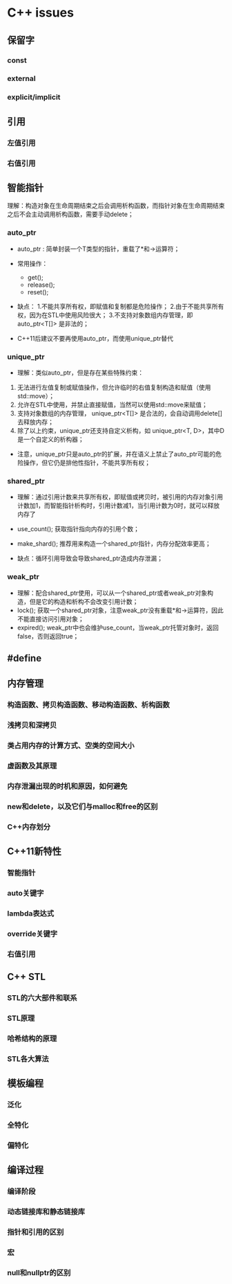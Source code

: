# C++ issues  
## 保留字
### const  

### external  

### explicit/implicit

## 引用
### 左值引用
### 右值引用

## 智能指针
理解：构造对象在生命周期结束之后会调用析构函数，而指针对象在生命周期结束之后不会主动调用析构函数，需要手动delete；
### auto_ptr
- auto_ptr<T> : 简单封装一个T类型的指针，重载了*和->运算符；
- 常用操作：
    - get(); 
    - release();
    - reset(); 
- 缺点：
1.不能共享所有权，即赋值和复制都是危险操作；
2.由于不能共享所有权，因为在STL中使用风险很大；
3.不支持对象数组内存管理，即auto_ptr<T[]> 是非法的；

- C++11后建议不要再使用auto_ptr，而使用unique_ptr替代  
### unique_ptr
- 理解：类似auto_ptr，但是存在某些特殊约束：
1. 无法进行左值复制或赋值操作，但允许临时的右值复制构造和赋值（使用std::move）；
2. 允许在STL中使用，并禁止直接赋值，当然可以使用std::move来赋值；
3. 支持对象数组的内存管理， unique_ptr<T[]> 是合法的，会自动调用delete[]去释放内存；
4. 除了以上约束，unique_ptr还支持自定义析构，如 unique_ptr<T, D>，其中D是一个自定义的析构器；  

- 注意，unique_ptr只是auto_ptr的扩展，并在语义上禁止了auto_ptr可能的危险操作，但它仍是排他性指针，不能共享所有权；  
### shared_ptr  
- 理解：通过引用计数来共享所有权，即赋值或拷贝时，被引用的内存对象引用计数加1，而智能指针析构时，引用计数减1，当引用计数为0时，就可以释放内存了  
- use_count(); 获取指针指向内存的引用个数；
- make_shard<T>(); 推荐用来构造一个shared_ptr指针，内存分配效率更高；

- 缺点：循环引用导致会导致shared_ptr造成内存泄漏；

### weak_ptr  
- 理解：配合shared_ptr使用，可以从一个shared_ptr或者weak_ptr对象构造，但是它的构造和析构不会改变引用计数；
- lock(); 获取一个shared_ptr对象，注意weak_ptr没有重载*和->运算符，因此不能直接访问引用对象；
- expired(); weak_ptr中也会维护use_count，当weak_ptr托管对象时，返回false，否则返回true；

## \#define

## 内存管理  
### 构造函数、拷贝构造函数、移动构造函数、析构函数
### 浅拷贝和深拷贝
### 类占用内存的计算方式、空类的空间大小
### 虚函数及其原理
### 内存泄漏出现的时机和原因，如何避免  
### new和delete，以及它们与malloc和free的区别  
### C++内存划分  

## C++11新特性
### 智能指针  
### auto关键字  
### lambda表达式  
### override关键字  
### 右值引用  

## C++ STL
### STL的六大部件和联系  
### STL原理  
### 哈希结构的原理  
### STL各大算法

## 模板编程  
### 泛化 
### 全特化  
### 偏特化  


## 编译过程  
### 编译阶段  
### 动态链接库和静态链接库  
### 指针和引用的区别  
### 宏
### null和nullptr的区别  


